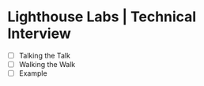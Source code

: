 # Lighthouse Labs | Technical Interview

* [ ] Talking the Talk
* [ ] Walking the Walk
* [ ] Example
